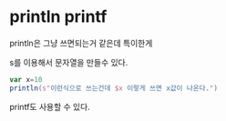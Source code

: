 # println printf

println은 그냥 쓰면되는거 같은데 특이한게 

s를 이용해서 문자열을 만들수 있다.

```scala
var x=10
println(s"이런식으로 쓰는건데 $x 이렇게 쓰면 x값이 나온다.")
```

printf도 사용할 수 있다. 

